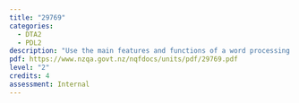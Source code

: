 ```yaml
---
title: "29769"
categories:
  - DTA2
  - PDL2
description: "Use the main features and functions of a word processing application "
pdf: https://www.nzqa.govt.nz/nqfdocs/units/pdf/29769.pdf
level: "2"
credits: 4
assessment: Internal
---
```

